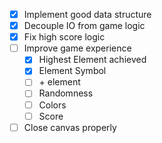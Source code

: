 - [x] Implement good data structure
- [x] Decouple IO from game logic
- [x] Fix high score logic
- [ ] Improve game experience
    - [x] Highest Element achieved
    - [x] Element Symbol
    - [ ] \+ element
    - [ ] Randomness
    - [ ] Colors
    - [ ] Score
- [ ] Close canvas properly
